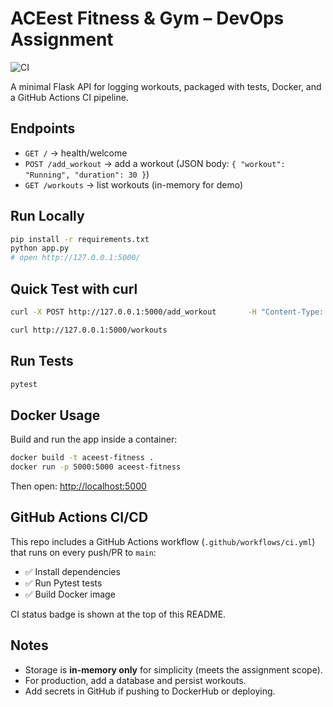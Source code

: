 # ACEest Fitness & Gym – DevOps Assignment

![CI](https://github.com/your-username/your-repo/actions/workflows/ci.yml/badge.svg)

A minimal Flask API for logging workouts, packaged with tests, Docker, and a GitHub Actions CI pipeline.

## Endpoints
- `GET /` → health/welcome
- `POST /add_workout` → add a workout (JSON body: `{ "workout": "Running", "duration": 30 }`)
- `GET /workouts` → list workouts (in-memory for demo)

## Run Locally
```bash
pip install -r requirements.txt
python app.py
# open http://127.0.0.1:5000/
```

## Quick Test with curl
```bash
curl -X POST http://127.0.0.1:5000/add_workout       -H "Content-Type: application/json"       -d '{ "workout": "Running", "duration": 30 }'

curl http://127.0.0.1:5000/workouts
```

## Run Tests
```bash
pytest
```

## Docker Usage
Build and run the app inside a container:

```bash
docker build -t aceest-fitness .
docker run -p 5000:5000 aceest-fitness
```

Then open: [http://localhost:5000](http://localhost:5000)

## GitHub Actions CI/CD
This repo includes a GitHub Actions workflow (`.github/workflows/ci.yml`) that runs on every push/PR to `main`:
- ✅ Install dependencies
- ✅ Run Pytest tests
- ✅ Build Docker image

CI status badge is shown at the top of this README.

## Notes
- Storage is **in-memory only** for simplicity (meets the assignment scope).
- For production, add a database and persist workouts.
- Add secrets in GitHub if pushing to DockerHub or deploying.
